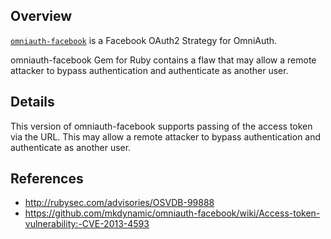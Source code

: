 ## Overview

[`omniauth-facebook`](https://rubygems.org/gems/omniauth-facebook) is a Facebook OAuth2 Strategy for OmniAuth.

omniauth-facebook Gem for Ruby contains a flaw that may allow a remote attacker to bypass authentication and authenticate as another user.

## Details

This version of omniauth-facebook supports passing of the access token via the URL. This may allow a remote attacker to bypass authentication and authenticate as another user.

## References
- http://rubysec.com/advisories/OSVDB-99888
- https://github.com/mkdynamic/omniauth-facebook/wiki/Access-token-vulnerability:-CVE-2013-4593
